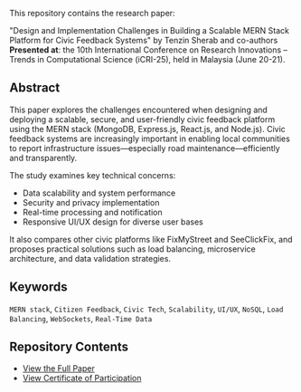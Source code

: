 This repository contains the research paper:

"Design and Implementation Challenges in Building a Scalable MERN Stack Platform for Civic Feedback Systems"
by Tenzin Sherab and co-authors  
**Presented at**: the 10th International Conference on Research Innovations – Trends in Computational Science (iCRI-25), held in Malaysia (June 20-21).

## Abstract

This paper explores the challenges encountered when designing and deploying a scalable, secure, and user-friendly civic feedback platform using the MERN stack (MongoDB, Express.js, React.js, and Node.js). Civic feedback systems are increasingly important in enabling local communities to report infrastructure issues—especially road maintenance—efficiently and transparently.

The study examines key technical concerns:
- Data scalability and system performance
- Security and privacy implementation
- Real-time processing and notification
- Responsive UI/UX design for diverse user bases

It also compares other civic platforms like FixMyStreet and SeeClickFix, and proposes practical solutions such as load balancing, microservice architecture, and data validation strategies.

## Keywords
`MERN stack`, `Citizen Feedback`, `Civic Tech`, `Scalability`, `UI/UX`, `NoSQL`, `Load Balancing`, `WebSockets`, `Real-Time Data`

## Repository Contents

- [View the Full Paper](./ResearchPaper_TenzinSherab.pdf)
- [View Certificate of Participation](./certificate_participation_ICRI2025.pdf)
